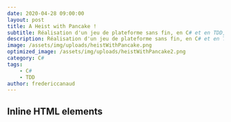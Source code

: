 ```yaml
---
date: 2020-04-28 09:00:00
layout: post
title: A Heist with Pancake !
subtitle: Réalisation d'un jeu de plateforme sans fin, en C# et en TDD, mettant en scène Pancake, un chien voleur de friandises dans une usine. A venir ;)
description: Réalisation d'un jeu de plateforme sans fin, en C# et en TDD, mettant en scène Pancake, un chien voleur de friandises dans une usine. A venir ;)
image: /assets/img/uploads/heistWithPancake.png
optimized_image: /assets/img/uploads/heistWithPancake2.png
category: C#
tags:
    - C#
    - TDD
author: fredericcanaud
---
```


## Inline HTML elements
